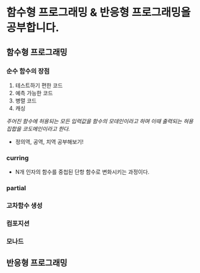 # 함수형 프로그래밍 & 반응형 프로그래밍을 공부합니다.

## 함수형 프로그래밍

### 순수 함수의 장점

1. 테스트하기 편한 코드
2. 예측 가능한 코드
3. 병렬 코드
4. 캐싱

*주어진 함수에 허용되는 모든 입력값을 함수의 모데인이라고 하며 이때 출력되는 혀용 집합을 코도메인이라고 한다.*

- 정의역, 공역, 치역 공부해보기!

### curring

- N개 인자의 함수를 중첩된 단항 함수로 변화시키는 과정이다.

### partial

### 고차함수 생성

### 컴포지션

### 모나드



## 반응형 프로그래밍


